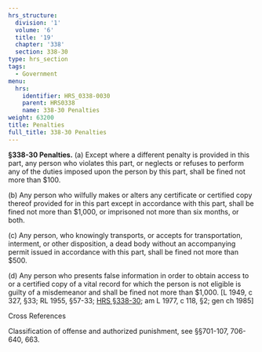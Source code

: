 ```yaml
---
hrs_structure:
  division: '1'
  volume: '6'
  title: '19'
  chapter: '338'
  section: 338-30
type: hrs_section
tags:
  - Government
menu:
  hrs:
    identifier: HRS_0338-0030
    parent: HRS0338
    name: 338-30 Penalties
weight: 63200
title: Penalties
full_title: 338-30 Penalties
---
```

**§338-30 Penalties.** (a) Except where a different penalty is provided in this part, any person who violates this part, or neglects or refuses to perform any of the duties imposed upon the person by this part, shall be fined not more than $100.

(b) Any person who wilfully makes or alters any certificate or certified copy thereof provided for in this part except in accordance with this part, shall be fined not more than $1,000, or imprisoned not more than six months, or both.

(c) Any person, who knowingly transports, or accepts for transportation, interment, or other disposition, a dead body without an accompanying permit issued in accordance with this part, shall be fined not more than $500.

(d) Any person who presents false information in order to obtain access to or a certified copy of a vital record for which the person is not eligible is guilty of a misdemeanor and shall be fined not more than $1,000\. [L 1949, c 327, §33; RL 1955, §57-33; [HRS §338-30](/title-19/chapter-338/section-338-30/); am L 1977, c 118, §2; gen ch 1985]

Cross References

Classification of offense and authorized punishment, see §§701-107, 706-640, 663.